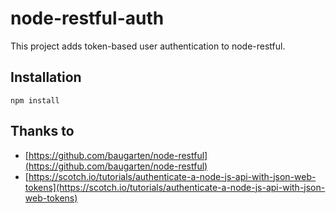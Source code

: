 # node-restful-auth
This project adds token-based user authentication to node-restful.

## Installation
```
npm install
```


## Thanks to
* [https://github.com/baugarten/node-restful](https://github.com/baugarten/node-restful)
* [https://scotch.io/tutorials/authenticate-a-node-js-api-with-json-web-tokens](https://scotch.io/tutorials/authenticate-a-node-js-api-with-json-web-tokens)
